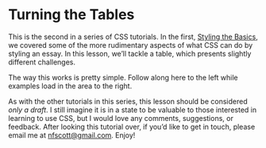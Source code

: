 ---
---
<h1>Turning the Tables</h1>

<p>This is the second in a series of CSS tutorials. In the first, <a href="../basics/">Styling the Basics</a>, we covered some of the more rudimentary aspects of what CSS can do by styling an essay. In this lesson, we&rsquo;ll tackle a table, which presents slightly different challenges.</p>

<p>The way this works is pretty simple. Follow along here to the left while examples load in the area to the right.</p>

<p>As with the other tutorials in this series, this lesson should be considered <em>only a draft</em>. I still imagine it is in a state to be valuable to those interested in learning to use CSS, but I would love any comments, suggestions, or feedback. After looking this tutorial over, if you&rsquo;d like to get in touch, please email me at <a href="mailto:nfscott@gmail.com">nfscott@gmail.com</a>. Enjoy!</p>
